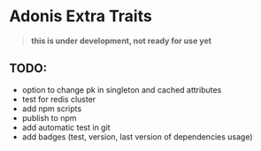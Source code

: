 # Adonis Extra Traits

> __this is under development, not ready for use yet__


## TODO:
* option to change pk in singleton and cached attributes
* test for redis cluster
* add npm scripts
* publish to npm
* add automatic test in git
* add badges (test, version, last version of dependencies usage)